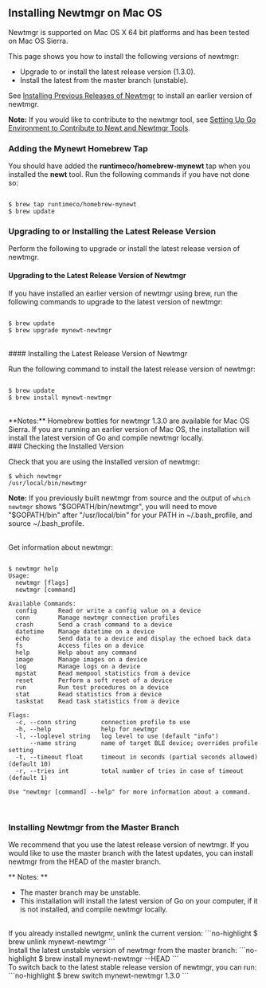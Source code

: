 ## Installing Newtmgr on Mac OS

Newtmgr is supported on Mac OS X 64 bit platforms and has been tested on Mac OS Sierra.

This page shows you how to install the following versions of newtmgr:

* Upgrade to or install the latest release version (1.3.0).
* Install the latest from the master branch (unstable).

See [Installing Previous Releases of Newtmgr](/newtmgr/prev_releases) to install an earlier version of newtmgr.

**Note:** If you would like to contribute to the newtmgr tool, see [Setting Up Go Environment to Contribute to Newt and Newtmgr Tools](/faq/go_env).

### Adding the Mynewt Homebrew Tap

You should have added the **runtimeco/homebrew-mynewt** tap when you installed the **newt** tool. Run the following commands if you have not done so:

```no-highlight

$ brew tap runtimeco/homebrew-mynewt
$ brew update

```

### Upgrading to or Installing the Latest Release Version

Perform the following to upgrade or install the latest release version of newtmgr.

#### Upgrading to the Latest Release Version of Newtmgr

If you have installed an earlier version of newtmgr using brew, run the following commands to upgrade to the latest version of newtmgr:

```no-highlight

$ brew update
$ brew upgrade mynewt-newtmgr

```

<br>
#### Installing the Latest Release Version of Newtmgr

Run the following command to install the latest release version of newtmgr:

```no-highlight

$ brew update
$ brew install mynewt-newtmgr
```
<br>
**Notes:** Homebrew bottles for newtmgr 1.3.0 are available for Mac OS Sierra.  If you are running an earlier version of Mac OS, the installation will install the latest version of Go and compile newtmgr locally.

<br>
### Checking the Installed Version

Check that you are using the installed version of newtmgr:
```no-highlight
$ which newtmgr
/usr/local/bin/newtmgr
```
**Note:** If you previously built newtmgr from source and the output of `which newtmgr` shows "$GOPATH/bin/newtmgr", you will need to move "$GOPATH/bin"  after "/usr/local/bin" for your PATH in  ~/.bash_profile, and source ~/.bash_profile.

<br>
Get information about newtmgr:

```no-highlight

$ newtmgr help
Usage:
  newtmgr [flags]
  newtmgr [command]

Available Commands:
  config      Read or write a config value on a device
  conn        Manage newtmgr connection profiles
  crash       Send a crash command to a device
  datetime    Manage datetime on a device
  echo        Send data to a device and display the echoed back data
  fs          Access files on a device
  help        Help about any command
  image       Manage images on a device
  log         Manage logs on a device
  mpstat      Read mempool statistics from a device
  reset       Perform a soft reset of a device
  run         Run test procedures on a device
  stat        Read statistics from a device
  taskstat    Read task statistics from a device

Flags:
  -c, --conn string       connection profile to use
  -h, --help              help for newtmgr
  -l, --loglevel string   log level to use (default "info")
      --name string       name of target BLE device; overrides profile setting
  -t, --timeout float     timeout in seconds (partial seconds allowed) (default 10)
  -r, --tries int         total number of tries in case of timeout (default 1)

Use "newtmgr [command] --help" for more information about a command.

```
<br>

### Installing Newtmgr from the Master Branch 

We recommend that you use the latest release version of newtmgr. If you would like to use the master branch with the latest updates, you can install newtmgr from the HEAD of the master branch. 

** Notes: **

* The master branch may be unstable.
* This installation will install the latest version of Go on your computer, if it is not installed, and compile newtmgr locally. 

<br>
If you already installed newtgmr, unlink the current version:
```no-highlight
$ brew unlink mynewt-newtmgr
```
<br>
Install the latest unstable version of newtmgr from the master branch:
```no-highlight
$ brew install mynewt-newtmgr --HEAD
```
<br>
To switch back to the latest stable release version of newtmgr, you can run:
```no-highlight
$ brew switch mynewt-newtmgr 1.3.0
```
<br>
